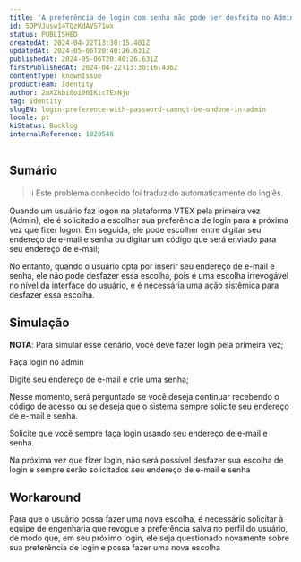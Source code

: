```yaml
---
title: 'A preferência de login com senha não pode ser desfeita no Admin'
id: 5OPVJusw14TQzKdAVS71wx
status: PUBLISHED
createdAt: 2024-04-22T13:30:15.401Z
updatedAt: 2024-05-06T20:40:26.631Z
publishedAt: 2024-05-06T20:40:26.631Z
firstPublishedAt: 2024-04-22T13:30:16.436Z
contentType: knownIssue
productTeam: Identity
author: 2mXZkbi0oi061KicTExNjo
tag: Identity
slugEN: login-preference-with-password-cannot-be-undone-in-admin
locale: pt
kiStatus: Backlog
internalReference: 1020548
---
```


## Sumário

>ℹ️ Este problema conhecido foi traduzido automaticamente do inglês.


Quando um usuário faz logon na plataforma VTEX pela primeira vez (Admin), ele é solicitado a escolher sua preferência de login para a próxima vez que fizer logon. Em seguida, ele pode escolher entre digitar seu endereço de e-mail e senha ou digitar um código que será enviado para seu endereço de e-mail;

No entanto, quando o usuário opta por inserir seu endereço de e-mail e senha, ele não pode desfazer essa escolha, pois é uma escolha irrevogável no nível da interface do usuário, e é necessária uma ação sistêmica para desfazer essa escolha.

## Simulação


**NOTA**: Para simular esse cenário, você deve fazer login pela primeira vez;

Faça login no admin

Digite seu endereço de e-mail e crie uma senha;

Nesse momento, será perguntado se você deseja continuar recebendo o código de acesso ou se deseja que o sistema sempre solicite seu endereço de e-mail e senha.

Solicite que você sempre faça login usando seu endereço de e-mail e senha.

Na próxima vez que fizer login, não será possível desfazer sua escolha de login e sempre serão solicitados seu endereço de e-mail e senha

## Workaround


Para que o usuário possa fazer uma nova escolha, é necessário solicitar à equipe de engenharia que revogue a preferência salva no perfil do usuário, de modo que, em seu próximo login, ele seja questionado novamente sobre sua preferência de login e possa fazer uma nova escolha





